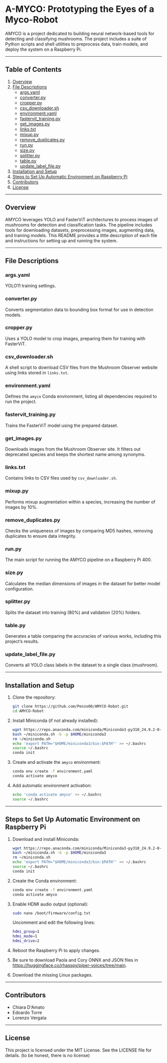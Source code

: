 # A-MYCO: Prototyping the Eyes of a Myco-Robot

AMYCO is a project dedicated to building neural network-based tools for detecting and classifying mushrooms. The project includes a suite of Python scripts and shell utilities to preprocess data, train models, and deploy the system on a Raspberry Pi.

---

## Table of Contents

1. [Overview](#overview)
2. [File Descriptions](#file-descriptions)
    - [args.yaml](#argsyaml)
    - [converter.py](#converterpy)
    - [cropper.py](#cropperpy)
    - [csv_downloader.sh](#csv_downloadersh)
    - [environment.yaml](#environmentyaml)
    - [fastervit_training.py](#fastervit_trainingpy)
    - [get_images.py](#get_imagespy)
    - [links.txt](#linkstxt)
    - [mixup.py](#mixuppy)
    - [remove_duplicates.py](#remove_duplicatespy)
    - [run.py](#runpy)
    - [size.py](#sizepy)
    - [splitter.py](#splitterpy)
    - [table.py](#tablepy)
    - [update_label_file.py](#update_label_filepy)
4. [Installation and Setup](#installation-and-setup)
5. [Steps to Set Up Automatic Environment on Raspberry Pi](#steps-to-set-up-automatic-environment-on-raspberry-pi)
6. [Contributors](#contributors)
7. [License](#license)

---

## Overview

AMYCO leverages YOLO and FasterViT architectures to process images of mushrooms for detection and classification tasks. The pipeline includes tools for downloading datasets, preprocessing images, augmenting data, and training models. This README provides a little description of each file and instructions for setting up and running the system.

---

## File Descriptions

### args.yaml
YOLO11 training settings.

### converter.py
Converts segmentation data to bounding box format for use in detection models.

### cropper.py
Uses a YOLO model to crop images, preparing them for training with FasterViT.

### csv_downloader.sh
A shell script to download CSV files from the Mushroom Observer website using links stored in `links.txt`.

### environment.yaml
Defines the `amyco` Conda environment, listing all dependencies required to run the project.

### fastervit_training.py
Trains the FasterViT model using the prepared dataset.

### get_images.py
Downloads images from the Mushroom Observer site. It filters out deprecated species and keeps the shortest name among synonyms.

### links.txt
Contains links to CSV files used by `csv_downloader.sh`.

### mixup.py
Performs mixup augmentation within a species, increasing the number of images by 10%.

### remove_duplicates.py
Checks the uniqueness of images by comparing MD5 hashes, removing duplicates to ensure data integrity.

### run.py
The main script for running the AMYCO pipeline on a Raspberry Pi 400.

### size.py
Calculates the median dimensions of images in the dataset for better model configuration.

### splitter.py
Splits the dataset into training (80%) and validation (20%) folders.

### table.py
Generates a table comparing the accuracies of various works, including this project’s results.

### update_label_file.py
Converts all YOLO class labels in the dataset to a single class (mushroom).

---

## Installation and Setup

1. Clone the repository:
   ```bash
   git clone https://github.com/Penzo00/AMYCO-Robot.git
   cd AMYCO-Robot
   ```

2. Install Miniconda (if not already installed):
   ```bash
   wget https://repo.anaconda.com/miniconda/Miniconda3-py310_24.9.2-0-Linux-aarch64.sh -O ~/miniconda.sh
   bash ~/miniconda.sh -b -p $HOME/miniconda3
   rm ~/miniconda.sh
   echo 'export PATH="$HOME/miniconda3/bin:$PATH"' >> ~/.bashrc
   source ~/.bashrc
   conda init
   ```

3. Create and activate the `amyco` environment:
   ```bash
   conda env create -f environment.yaml
   conda activate amyco
   ```

4. Add automatic environment activation:
   ```bash
   echo 'conda activate amyco' >> ~/.bashrc
   source ~/.bashrc
   ```

---

## Steps to Set Up Automatic Environment on Raspberry Pi

1. Download and install Miniconda:
   ```bash
   wget https://repo.anaconda.com/miniconda/Miniconda3-py310_24.9.2-0-Linux-aarch64.sh -O ~/miniconda.sh
   bash ~/miniconda.sh -b -p $HOME/miniconda3
   rm ~/miniconda.sh
   echo 'export PATH="$HOME/miniconda3/bin:$PATH"' >> ~/.bashrc
   source ~/.bashrc
   conda init
   ```

2. Create the Conda environment:
   ```bash
   conda env create -f environment.yaml
   conda activate amyco
   ```

3. Enable HDMI audio output (optional):
   ```bash
   sudo nano /boot/firmware/config.txt
   ```
   Uncomment and edit the following lines:
   ```bash
   hdmi_group=1
   hdmi_mode=1
   hdmi_drive=2
   ```

4. Reboot the Raspberry Pi to apply changes.

5. Be sure to download Paola and Cory ONNX and JSON files in https://huggingface.co/rhasspy/piper-voices/tree/main.
6. Download the missing Linux packages.

---

## Contributors
- Chiara D'Amato
- Edoardo Torre
- Lorenzo Vergata

---

## License
This project is licensed under the MIT License. See the LICENSE file for details. (to be honest, there is no license)



